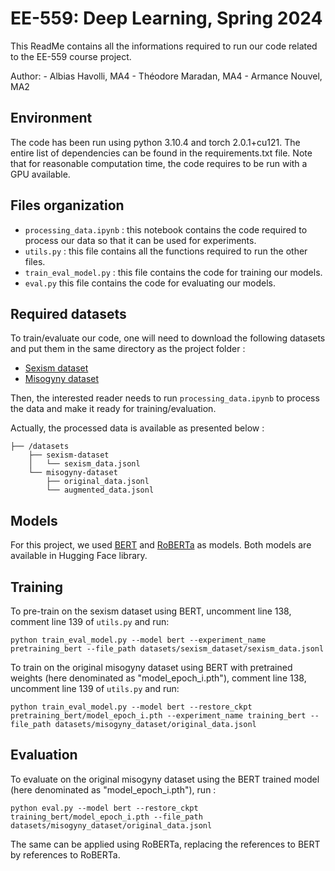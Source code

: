 # EE-559: Deep Learning, Spring 2024
This ReadMe contains all the informations required to run our code related to the EE-559 course project. 

Author: - Albias Havolli, MA4
        - Théodore Maradan, MA4
        - Armance Nouvel, MA2

## Environment 

The code has been run using python 3.10.4 and torch 2.0.1+cu121. The entire list of dependencies can be found in the requirements.txt file. Note that for reasonable computation time, the code requires to be run with a GPU available. 

## Files organization 

- `processing_data.ipynb` : this notebook contains the code required to process our data so that it can be used for experiments.
- `utils.py` : this file contains all the functions required to run the other files. 
- `train_eval_model.py` : this file contains the code for training our models. 
- `eval.py` this file contains the code for evaluating our models. 

## Required datasets 
To train/evaluate our code, one will need to download the following datasets and put them in the same directory as the project folder :

- [Sexism dataset](https://github.com/ellamguest/online-misogyny-eacl2021)
- [Misogyny dataset](https://github.com/rewire-online/edos)

Then, the interested reader needs to run `processing_data.ipynb` to process the data and make it ready for training/evaluation. 

Actually, the processed data is available as presented below : 

```
├── /datasets
    ├── sexism-dataset
    │   └── sexism_data.jsonl
    └── misogyny-dataset
        ├── original_data.jsonl
        └── augmented_data.jsonl

```

## Models 

For this project, we used [BERT](https://huggingface.co/google-bert/bert-base-uncased) and [RoBERTa](https://huggingface.co/FacebookAI/roberta-base) as models. Both models are available in Hugging Face library.


## Training 

To pre-train on the sexism dataset using BERT, uncomment line 138, comment line 139 of `utils.py` and run:

```Shell
python train_eval_model.py --model bert --experiment_name pretraining_bert --file_path datasets/sexism_dataset/sexism_data.jsonl
```

To train on the original misogyny dataset using BERT with pretrained weights (here denominated as "model_epoch_i.pth"), comment line 138, uncomment line 139 of `utils.py` and run:

```Shell
python train_eval_model.py --model bert --restore_ckpt pretraining_bert/model_epoch_i.pth --experiment_name training_bert --file_path datasets/misogyny_dataset/original_data.jsonl
```

## Evaluation

To evaluate on the original misogyny dataset using the BERT trained model (here denominated as "model_epoch_i.pth"), run : 

```Shell
python eval.py --model bert --restore_ckpt training_bert/model_epoch_i.pth --file_path datasets/misogyny_dataset/original_data.jsonl
```

The same can be applied using RoBERTa, replacing the references to BERT by references to RoBERTa. 
